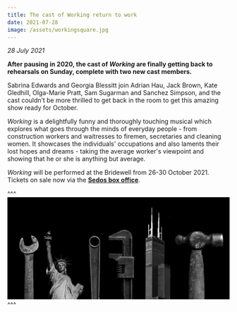 ```yaml
---
title: The cast of Working return to work
date: 2021-07-28
image: /assets/workingsquare.jpg
---
```

*28 July 2021*

**After pausing in 2020, the cast of *Working* are finally getting back to rehearsals on Sunday, complete with two new cast members.**

Sabrina Edwards and Georgia Blessitt join Adrian Hau, Jack Brown, Kate Gledhill, Olga-Marie Pratt, Sam Sugarman and Sanchez Simpson, and the cast couldn’t be more thrilled to get back in the room to get this amazing show ready for October.

*Working* is a delightfully funny and thoroughly touching musical which explores what goes through the minds of everyday people - from construction workers and waitresses to firemen, secretaries and cleaning women. It showcases the individuals' occupations and also laments their lost hopes and dreams - taking the average worker's viewpoint and showing that he or she is anything but average.

*Working* will be performed at the Bridewell from 26-30 October 2021. Tickets on sale now via the **[Sedos box office](https://sedos.ticketsolve.com)**.


^^^ ![](/assets/working-skyline.jpg)
^^^
